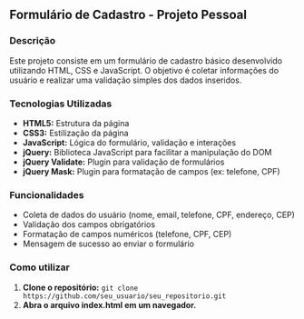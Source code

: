 ## Formulário de Cadastro - Projeto Pessoal

### Descrição
Este projeto consiste em um formulário de cadastro básico desenvolvido utilizando HTML, CSS e JavaScript. O objetivo é coletar informações do usuário e realizar uma validação simples dos dados inseridos.

### Tecnologias Utilizadas
* **HTML5:** Estrutura da página
* **CSS3:** Estilização da página
* **JavaScript:** Lógica do formulário, validação e interações
* **jQuery:** Biblioteca JavaScript para facilitar a manipulação do DOM
* **jQuery Validate:** Plugin para validação de formulários
* **jQuery Mask:** Plugin para formatação de campos (ex: telefone, CPF)

### Funcionalidades
* Coleta de dados do usuário (nome, email, telefone, CPF, endereço, CEP)
* Validação dos campos obrigatórios
* Formatação de campos numéricos (telefone, CPF, CEP)
* Mensagem de sucesso ao enviar o formulário

### Como utilizar
1. **Clone o repositório:** `git clone https://github.com/seu_usuario/seu_repositorio.git`
2. **Abra o arquivo index.html em um navegador.**
